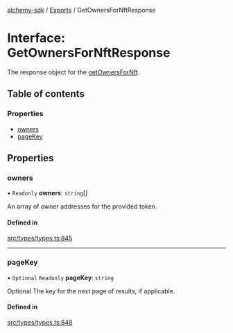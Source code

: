[alchemy-sdk](../README.md) / [Exports](../modules.md) / GetOwnersForNftResponse

# Interface: GetOwnersForNftResponse

The response object for the [getOwnersForNft](../classes/NftNamespace.md#getownersfornft).

## Table of contents

### Properties

- [owners](GetOwnersForNftResponse.md#owners)
- [pageKey](GetOwnersForNftResponse.md#pagekey)

## Properties

### owners

• `Readonly` **owners**: `string`[]

An array of owner addresses for the provided token.

#### Defined in

[src/types/types.ts:845](https://github.com/alchemyplatform/alchemy-sdk-js/blob/432c999/src/types/types.ts#L845)

___

### pageKey

• `Optional` `Readonly` **pageKey**: `string`

Optional The key for the next page of results, if applicable.

#### Defined in

[src/types/types.ts:848](https://github.com/alchemyplatform/alchemy-sdk-js/blob/432c999/src/types/types.ts#L848)
